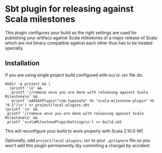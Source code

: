 # Sbt plugin for releasing against Scala milestones

This plugin configures your build so the right settings are used
for publishing your artifacs against Scala milestones of a major release of Scala
which are not binary compatible against each other thus has to be treated
specially.

## Installation

If you are using single project build configured with `build.sbt` file do:

    mkdir -p project && \
      (printf '\n' &&
       printf '//remove once you are done with releasing against Scala Milestone\n' &&
       printf 'addSbtPlugin("com.typesafe" %% "scala-milestone-plugin" %% "0.1")\n') >> project/local-plugins.sbt
    (printf '\n' &&
     printf '//remove once you are done with releasing against Scala Milestone\n' &&
     printf 'scalaMilestonePluginSettings\n') >> build.sbt


This will reconfigure your build to work properly with Scala 2.10.0-M1.

Optionally, add `project/local-plugins.sbt` to your `.gitignore` file so you won't add this plugin permamently (by commiting a change) by accident.
